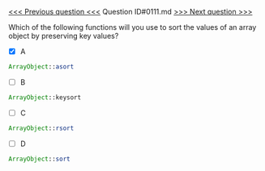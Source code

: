 [<<< Previous question <<<](0110.md)  Question ID#0111.md  [>>> Next question >>>](0112.md) 

Which of the following functions will you use to sort the values of an array object by preserving key values?

- [x] A
```php
ArrayObject::asort
```

- [ ] B
```php
ArrayObject::keysort
```

- [ ] C
```php
ArrayObject::rsort
```

- [ ] D
```php
ArrayObject::sort
```

